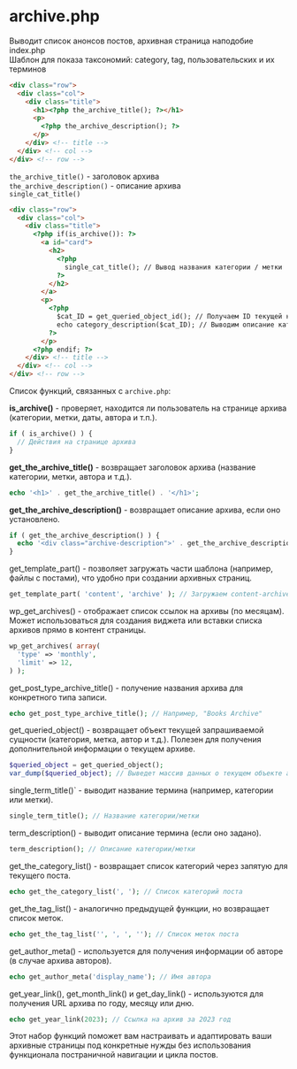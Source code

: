 # archive.php
Выводит список анонсов постов, архивная страница наподобие index.php  
Шаблон для показа таксономий: category, tag, пользовательских и их терминов  

```html
<div class="row">
  <div class="col">
    <div class="title">
      <h1><?php the_archive_title(); ?></h1>
      <p>
        <?php the_archive_description(); ?>
      </p>
    </div> <!-- title -->
  </div> <!-- col -->
</div> <!-- row -->
```

`the_archive_title()` - заголовок архива  
`the_archive_description()` - описание архива  
`single_cat_title()`

```html
<div class="row">
  <div class="col">
    <div class="title">
      <?php if(is_archive()): ?>
        <a id="card">
          <h2>
            <?php
              single_cat_title(); // Вывод названия категории / метки
            ?>
          </h2>
        </a>
        <p>
          <?php
            $cat_ID = get_queried_object_id(); // Получаем ID текущей категории / метки
            echo category_description($cat_ID); // Выводим описание категории / метки
          ?>
        </p>
      <?php endif; ?>
    </div> <!-- title -->
  </div> <!-- col -->
</div> <!-- row -->
```

Список функций, связанных с `archive.php`:

**is_archive()** - проверяет, находится ли пользователь на странице архива (категории, метки, даты, автора и т.п.).

```php
if ( is_archive() ) {
  // Действия на странице архива
}
```

**get_the_archive_title()** - возвращает заголовок архива (название категории, метки, автора и т.д.).

```php
echo '<h1>' . get_the_archive_title() . '</h1>';
```

**get_the_archive_description()** - возвращает описание архива, если оно установлено.

```php
if ( get_the_archive_description() ) {
  echo '<div class="archive-description">' . get_the_archive_description() . '</div>';
}
```

get_template_part() - позволяет загружать части шаблона (например, файлы с постами), что удобно при создании архивных страниц.

```php
get_template_part( 'content', 'archive' ); // Загружаем content-archive.php
```

wp_get_archives() - отображает список ссылок на архивы (по месяцам). Может использоваться для создания виджета или вставки списка архивов прямо в контент страницы.

```php
wp_get_archives( array(
  'type' => 'monthly',
  'limit' => 12,
) );
```

get_post_type_archive_title() - получение названия архива для конкретного типа записи.

```php
echo get_post_type_archive_title(); // Например, "Books Archive"
```

get_queried_object() - возвращает объект текущей запрашиваемой сущности (категория, метка, автор и т.д.). Полезен для получения дополнительной информации о текущем архиве.

```php
$queried_object = get_queried_object();
var_dump($queried_object); // Выведет массив данных о текущем объекте архива
```

single_term_title()` - выводит название термина (например, категории или метки).

```php
single_term_title(); // Название категории/метки
```

term_description() - выводит описание термина (если оно задано).

```php
term_description(); // Описание категории/метки
```

get_the_category_list() - возвращает список категорий через запятую для текущего поста.

```php
echo get_the_category_list(', '); // Список категорий поста
```

get_the_tag_list() - аналогично предыдущей функции, но возвращает список меток.

```php
echo get_the_tag_list('', ', ', ''); // Список меток поста
```

get_author_meta() - используется для получения информации об авторе (в случае архива авторов).

```php
echo get_author_meta('display_name'); // Имя автора
```

get_year_link(), get_month_link() и get_day_link() - используются для получения URL архива по году, месяцу или дню.

```php
echo get_year_link(2023); // Ссылка на архив за 2023 год
```

Этот набор функций поможет вам настраивать и адаптировать ваши архивные страницы под конкретные нужды без использования функционала постраничной навигации и цикла постов.
